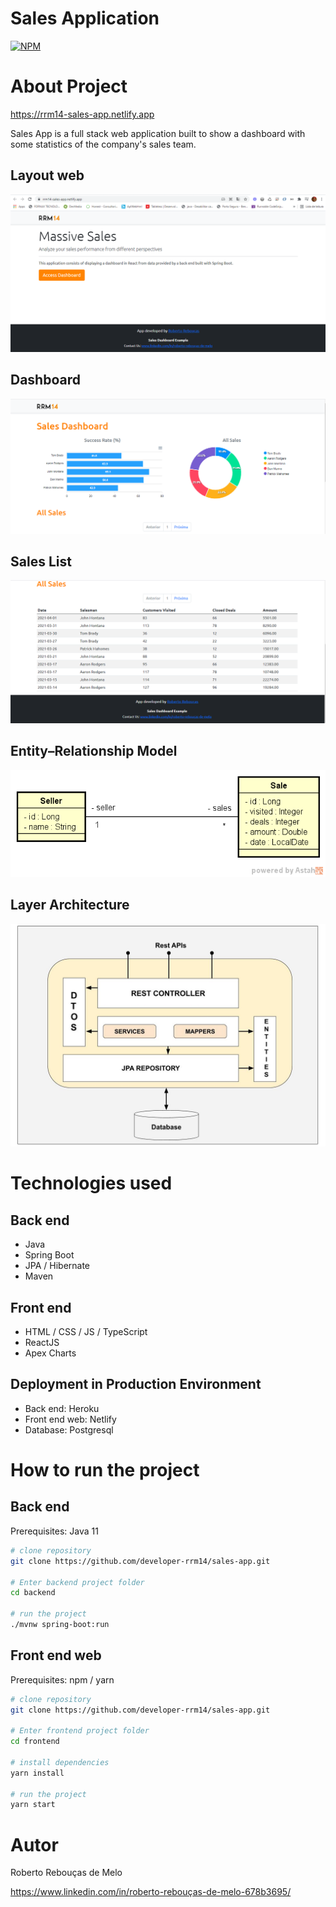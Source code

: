 # Sales Application
[![NPM](https://img.shields.io/npm/l/react)](https://github.com/developer-rrm14/clients/blob/master/LICENSE) 

# About Project

https://rrm14-sales-app.netlify.app

Sales App is a full stack web application built to show a dashboard with some statistics of the company's sales team.

## Layout web
![Web 1](https://github.com/developer-rrm14/sales-app/blob/master/assets/page1-salesapp.png)

## Dashboard
![Web 2](https://github.com/developer-rrm14/sales-app/blob/master/assets/dash1-salesapp.png)

## Sales List
![Web 3](https://github.com/developer-rrm14/sales-app/blob/master/assets/dash2-salesapp.png)

## Entity–Relationship Model
![Model](https://github.com/developer-rrm14/sales-app/blob/master/assets/mer.png)

## Layer Architecture
![Layer](https://github.com/developer-rrm14/sales-app/blob/master/assets/layers.jpg)

# Technologies used
## Back end
- Java
- Spring Boot
- JPA / Hibernate
- Maven
## Front end
- HTML / CSS / JS / TypeScript
- ReactJS
- Apex Charts
## Deployment in Production Environment
- Back end: Heroku
- Front end web: Netlify
- Database: Postgresql

# How to run the project

## Back end
Prerequisites: Java 11

```bash
# clone repository
git clone https://github.com/developer-rrm14/sales-app.git

# Enter backend project folder
cd backend

# run the project
./mvnw spring-boot:run
```

## Front end web
Prerequisites: npm / yarn

```bash
# clone repository
git clone https://github.com/developer-rrm14/sales-app.git

# Enter frontend project folder
cd frontend

# install dependencies
yarn install

# run the project
yarn start
```

# Autor

Roberto Rebouças de Melo

https://www.linkedin.com/in/roberto-rebouças-de-melo-678b3695/
